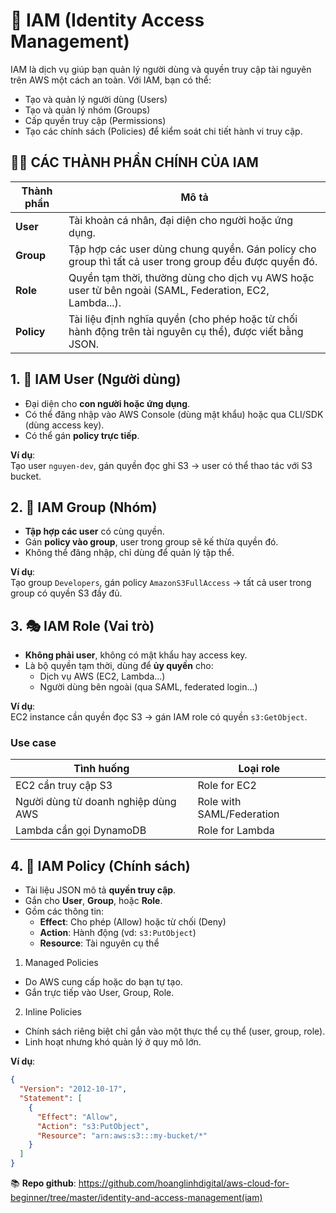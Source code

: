 # 🔐 IAM (Identity Access Management)

IAM là dịch vụ giúp bạn quản lý người dùng và quyền truy cập tài nguyên trên AWS một cách an toàn. Với IAM, bạn có thể:

- Tạo và quản lý người dùng (Users)
- Tạo và quản lý nhóm (Groups)
- Cấp quyền truy cập (Permissions)
- Tạo các chính sách (Policies) để kiểm soát chi tiết hành vi truy cập.

## 🧑‍💻 CÁC THÀNH PHẦN CHÍNH CỦA IAM

| Thành phần | Mô tả                                                                                                    |
| ---------- | -------------------------------------------------------------------------------------------------------- |
| **User**   | Tài khoản cá nhân, đại diện cho người hoặc ứng dụng.                                                     |
| **Group**  | Tập hợp các user dùng chung quyền. Gán policy cho group thì tất cả user trong group đều được quyền đó.   |
| **Role**   | Quyền tạm thời, thường dùng cho dịch vụ AWS hoặc user từ bên ngoài (SAML, Federation, EC2, Lambda...).   |
| **Policy** | Tài liệu định nghĩa quyền (cho phép hoặc từ chối hành động trên tài nguyên cụ thể), được viết bằng JSON. |

## 1. 👤 IAM User (Người dùng)

- Đại diện cho **con người hoặc ứng dụng**.
- Có thể đăng nhập vào AWS Console (dùng mật khẩu) hoặc qua CLI/SDK (dùng access key).
- Có thể gán **policy trực tiếp**.

**Ví dụ**:  
Tạo user `nguyen-dev`, gán quyền đọc ghi S3 → user có thể thao tác với S3 bucket.

## 2. 👥 IAM Group (Nhóm)

- **Tập hợp các user** có cùng quyền.
- Gán **policy vào group**, user trong group sẽ kế thừa quyền đó.
- Không thể đăng nhập, chỉ dùng để quản lý tập thể.

**Ví dụ**:  
Tạo group `Developers`, gán policy `AmazonS3FullAccess` → tất cả user trong group có quyền S3 đầy đủ.

## 3. 🎭 IAM Role (Vai trò)

- **Không phải user**, không có mật khẩu hay access key.
- Là bộ quyền tạm thời, dùng để **ủy quyền** cho:
  - Dịch vụ AWS (EC2, Lambda...)
  - Người dùng bên ngoài (qua SAML, federated login...)

**Ví dụ**:  
EC2 instance cần quyền đọc S3 → gán IAM role có quyền `s3:GetObject`.

### Use case

| Tình huống                          | Loại role                 |
| ----------------------------------- | ------------------------- |
| EC2 cần truy cập S3                 | Role for EC2              |
| Người dùng từ doanh nghiệp dùng AWS | Role with SAML/Federation |
| Lambda cần gọi DynamoDB             | Role for Lambda           |

## 4. 📜 IAM Policy (Chính sách)

- Tài liệu JSON mô tả **quyền truy cập**.
- Gắn cho **User**, **Group**, hoặc **Role**.
- Gồm các thông tin:
  - **Effect**: Cho phép (Allow) hoặc từ chối (Deny)
  - **Action**: Hành động (vd: `s3:PutObject`)
  - **Resource**: Tài nguyên cụ thể

1. Managed Policies

- Do AWS cung cấp hoặc do bạn tự tạo.
- Gắn trực tiếp vào User, Group, Role.

2. Inline Policies

- Chính sách riêng biệt chỉ gắn vào một thực thể cụ thể (user, group, role).
- Linh hoạt nhưng khó quản lý ở quy mô lớn.

**Ví dụ**:

```json
{
  "Version": "2012-10-17",
  "Statement": [
    {
      "Effect": "Allow",
      "Action": "s3:PutObject",
      "Resource": "arn:aws:s3:::my-bucket/*"
    }
  ]
}
```

📚 **Repo github**: https://github.com/hoanglinhdigital/aws-cloud-for-beginner/tree/master/identity-and-access-management(iam)
